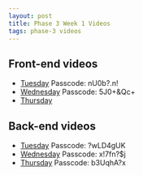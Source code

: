 ```yaml
---
layout: post
title: Phase 3 Week 1 Videos
tags: phase-3 videos
---
```


## Front-end videos

* [Tuesday](https://us02web.zoom.us/rec/share/R4nsNlYJy460f6Tsxn2jsfK1loo4zkQwnwGcwr88P-6S1fJmYicqLCxy3Ai_TXWL.dqqmkMhuJ_JitC0i) Passcode: nU0b?.n!
* [Wednesday](https://us02web.zoom.us/rec/share/dY2BgJdujFu7kKet2pdLEBEOHgASnAEFpsplDgkr73nBvdhnnt-qqhNe1CawipJf.OQY0kMbfZeEfUJEj) Passcode: 5J0+&Qc+
* [Thursday](https://us02web.zoom.us/rec/share/FbPplbj9rz1hxSYoz1k03lt066e_F_ZbMknDJGyhQax6O71PC2XwHqO_mkauWclN.mG0pKnXOKSY1XAkl)

## Back-end videos

* [Tuesday](https://us02web.zoom.us/rec/share/PVrqinHywv4QfDzTQr0JG_TKRr_PUl1bJvWNpleB-c1e5FFw2V1K3K1u3q1ecBxw.jT0EQFqyUNIuxQJ3) Passcode: ?wLD4gUK
* [Wednesday](https://us02web.zoom.us/rec/share/EKfpyDE85ge5HuK33IwoDXGuWBcJ_hO-q88J-Aj7NWcmj9GW6CiFeaK6l_oiiYg.mRQJh6ASiJx6TTEG) Passcode: x!7fn?$j
* [Thursday](https://us02web.zoom.us/rec/share/NNrwc_euXkgXTZNOAOrPSUojjt1xzqGGLwCw9otNdSVY_bORXWf-KGMubXZf9ld0.EySyIh5TdkaYC3h2) Passcode: b3UqhA?x
